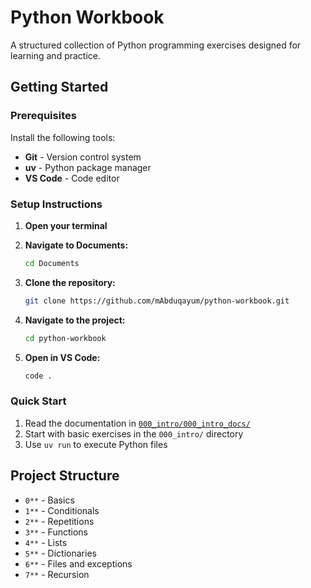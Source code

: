 # Python Workbook

A structured collection of Python programming exercises designed for learning and practice.

## Getting Started

### Prerequisites

Install the following tools:
- **Git** - Version control system
- **uv** - Python package manager
- **VS Code** - Code editor

### Setup Instructions

1. **Open your terminal**

2. **Navigate to Documents:**
   ```bash
   cd Documents
   ```

3. **Clone the repository:**
   ```bash
   git clone https://github.com/mAbduqayum/python-workbook.git
   ```

4. **Navigate to the project:**
   ```bash
   cd python-workbook
   ```

5. **Open in VS Code:**
   ```bash
   code .
   ```

### Quick Start

1. Read the documentation in [`000_intro/000_intro_docs/`](000_intro/000_intro_docs/table_of_contents.md)
2. Start with basic exercises in the `000_intro/` directory
3. Use `uv run` to execute Python files

## Project Structure

- `0**` - Basics
- `1**` - Conditionals
- `2**` - Repetitions
- `3**` - Functions
- `4**` - Lists
- `5**` - Dictionaries
- `6**` - Files and exceptions
- `7**` - Recursion